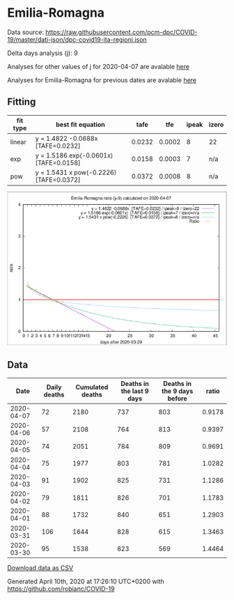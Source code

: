 # Emilia-Romagna

Data source: https://raw.githubusercontent.com/pcm-dpc/COVID-19/master/dati-json/dpc-covid19-ita-regioni.json

Delta days analysis (j): 9

Analyses for other values of j for 2020-04-07 are avalable [here](../README.md)

Analyses for Emilia-Romagna for previous dates are avalable [here](../../README.md)

## Fitting 
|fit type|best fit equation|tafe|tfe|ipeak|izero|
|-------|-----|--------|------|---|---|
|linear|y = 1.4822 -0.0688x  [TAFE=0.0232]|0.0232|0.0002|8|22|
|exp|y = 1.5186 exp(-0.0601x)  [TAFE=0.0158]|0.0158|0.0003|7|n/a|
|pow|y = 1.5431 x pow(-0.2226)  [TAFE=0.0372]|0.0372|0.0008|8|n/a|

![Plot](COVID-19_emilia-romagna_j9_2020-04-07.png)

## Data
|Date|Daily deaths|Cumulated deaths|Deaths in the last 9 days|Deaths in the 9 days before|ratio|
|----|----------|-----------|-------|--------------------|-----|
|2020-04-07|72|2180|737|803|0.9178|
|2020-04-06|57|2108|764|813|0.9397|
|2020-04-05|74|2051|784|809|0.9691|
|2020-04-04|75|1977|803|781|1.0282|
|2020-04-03|91|1902|825|731|1.1286|
|2020-04-02|79|1811|826|701|1.1783|
|2020-04-01|88|1732|840|651|1.2903|
|2020-03-31|106|1644|828|615|1.3463|
|2020-03-30|95|1538|823|569|1.4464|

[Download data as CSV](COVID-19_emilia-romagna_j9_2020-04-07.csv)

Generated April 10th, 2020 at 17:26:10 UTC+0200 with https://github.com/robianc/COVID-19
